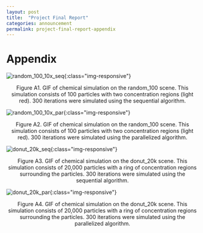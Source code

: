```yaml
---
layout: post
title:  "Project Final Report"
categories: announcement
permalink: project-final-report-appendix
---
```


# Appendix

![random_100_10x_seq]((/project-campfire-website/assets/images/random_100_10x_seq.gif)){:class="img-responsive"}

<center>Figure A1. GIF of chemical simulation on the random_100 scene. This simulation consists of 100 particles with two concentration regions (light red). 300 iterations were simulated using the sequential algorithm.</center>

![random_100_10x_par](/project-campfire-website/assets/images/random_100_10x_par.gif){:class="img-responsive"}

<center>Figure A2. GIF of chemical simulation on the random_100 scene. This simulation consists of 100 particles with two concentration regions (light red). 300 iterations were simulated using the parallelized algorithm.</center>

![donut_20k_seq](/project-campfire-website/assets/images/donut_20k_seq.gif){:class="img-responsive"}

<center>Figure A3. GIF of chemical simulation on the donut_20k scene. This simulation consists of 20,000 particles with a ring of concentration regions surrounding the particles. 300 iterations were simulated using the sequential algorithm.</center>

![donut_20k_par](/project-campfire-website/assets/images/donut_20k_par.gif){:class="img-responsive"}

<center>Figure A4. GIF of chemical simulation on the donut_20k scene. This simulation consists of 20,000 particles with a ring of concentration regions surrounding the particles. 300 iterations were simulated using the parallelized algorithm.</center>